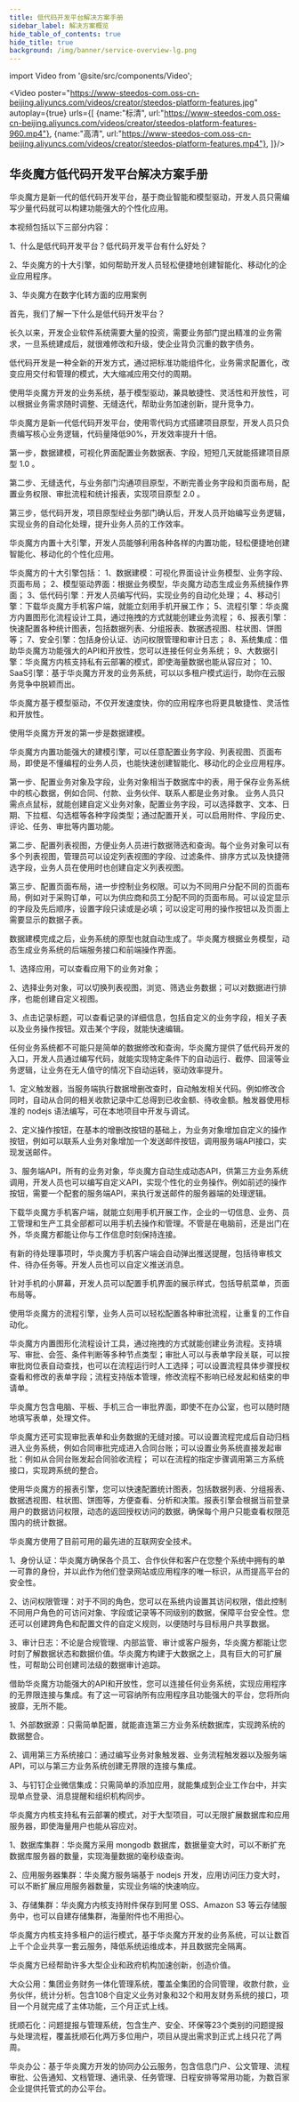 ```yaml
---
title: 低代码开发平台解决方案手册
sidebar_label: 解决方案概览
hide_table_of_contents: true
hide_title: true
background: /img/banner/service-overview-lg.png
---
```


import Video from '@site/src/components/Video';

<Video 
    poster="https://www-steedos-com.oss-cn-beijing.aliyuncs.com/videos/creator/steedos-platform-features.jpg"
    autoplay={true}
    urls={[
        {name:"标清", url:"https://www-steedos-com.oss-cn-beijing.aliyuncs.com/videos/creator/steedos-platform-features-960.mp4"},
        {name:"高清", url:"https://www-steedos-com.oss-cn-beijing.aliyuncs.com/videos/creator/steedos-platform-features.mp4"},
    ]}/>

<!-- 
<a class="bg-blue-700 text-white px-5 py-3 font-semibold rounded hover:bg-blue-800 hover:text-white ml-3" href="
https://www-steedos-com.oss-cn-beijing.aliyuncs.com/videos/creator/steedos-platform-features.mp4" target="_blank">
下载视频
</a>

<a class="bg-blue-700 text-white px-5 py-3 font-semibold rounded hover:bg-blue-800 hover:text-white ml-3" href="
https://www-steedos-com.oss-cn-beijing.aliyuncs.com/docs/%E5%8D%8E%E7%82%8E%E9%AD%94%E6%96%B9%E8%A7%A3%E5%86%B3%E6%96%B9%E6%A1%88%E6%89%8B%E5%86%8C.pdf" target="_blank">
下载演示文档
</a> -->

## 华炎魔方低代码开发平台解决方案手册

华炎魔方是新一代的低代码开发平台，基于商业智能和模型驱动，开发人员只需编写少量代码就可以构建功能强大的个性化应用。

<p></p>

本视频包括以下三部分内容：

1、什么是低代码开发平台？低代码开发平台有什么好处？

2、华炎魔方的十大引擎，如何帮助开发人员轻松便捷地创建智能化、移动化的企业应用程序。

3、华炎魔方在数字化转方面的应用案例

首先，我们了解一下什么是低代码开发平台？

长久以来，开发企业软件系统需要大量的投资，需要业务部门提出精准的业务需求，一旦系统建成后，就很难修改和升级，使企业背负沉重的数字债务。

低代码开发是一种全新的开发方式，通过把标准功能组件化，业务需求配置化，改变应用交付和管理的模式，大大缩减应用交付的周期。

使用华炎魔方开发的业务系统，基于模型驱动，兼具敏捷性、灵活性和开放性，可以根据业务需求随时调整、无缝迭代，帮助业务加速创新，提升竞争力。

华炎魔方是新一代低代码开发平台，使用零代码方式搭建项目原型，开发人员只负责编写核心业务逻辑，代码量降低90%，开发效率提升十倍。

第一步，数据建模，可视化界面配置业务数据表、字段，短短几天就能搭建项目原型 1.0 。

第二步、无缝迭代，与业务部门沟通项目原型，不断完善业务字段和页面布局，配置业务权限、审批流程和统计报表，实现项目原型 2.0 。

第三步，低代码开发，项目原型经业务部门确认后，开发人员开始编写业务逻辑，实现业务的自动化处理，提升业务人员的工作效率。

华炎魔方内置十大引擎，开发人员能够利用各种各样的内置功能，轻松便捷地创建智能化、移动化的个性化应用。

华炎魔方的十大引擎包括：
1、数据建模：可视化界面设计业务模型、业务字段、页面布局；
2、模型驱动界面：根据业务模型，华炎魔方动态生成业务系统操作界面；
3、低代码引擎：开发人员编写代码，实现业务的自动化处理；
4、移动引擎：下载华炎魔方手机客户端，就能立刻用手机开展工作；
5、流程引擎：华炎魔方内置图形化流程设计工具，通过拖拽的方式就能创建业务流程；
6、报表引擎：快速配置各种统计图表，包括数据列表、分组报表、数据透视图、柱状图、饼图等；
7、安全引擎：包括身份认证、访问权限管理和审计日志；
8、系统集成：借助华炎魔方功能强大的API和开放性，您可以连接任何业务系统；
9、大数据引擎：华炎魔方内核支持私有云部署的模式，即使海量数据也能从容应对；
10、SaaS引擎：基于华炎魔方开发的业务系统，可以以多租户模式运行，助你在云服务竞争中脱颖而出。

华炎魔方基于模型驱动，不仅开发速度快，你的应用程序也将更具敏捷性、灵活性和开放性。

使用华炎魔方开发的第一步是数据建模。

华炎魔方内置功能强大的建模引擎，可以任意配置业务字段、列表视图、页面布局，即使是不懂编程的业务人员，也能快速创建智能化、移动化的企业应用程序。

第一步、配置业务对象及字段，业务对象相当于数据库中的表，用于保存业务系统中的核心数据，例如合同、付款、业务伙伴、联系人都是业务对象。 业务人员只需点点鼠标，就能创建自定义业务对象，配置业务字段，可以选择数字、文本、日期、下拉框、勾选框等各种字段类型；通过配置开关，可以启用附件、字段历史、评论、任务、审批等内置功能。

第二步、配置列表视图，方便业务人员进行数据筛选和查询。每个业务对象可以有多个列表视图，管理员可以设定列表视图的字段、过滤条件、排序方式以及快捷筛选字段，业务人员在使用时也创建自定义列表视图。

第三步、配置页面布局，进一步控制业务权限。可以为不同用户分配不同的页面布局，例如对于采购订单，可以为供应商和员工分配不同的页面布局。可以设定显示的字段及先后顺序，设置字段只读或是必填；可以设定可用的操作按钮以及页面上需要显示的数据子表。

数据建模完成之后，业务系统的原型也就自动生成了。华炎魔方根据业务模型，动态生成业务系统的后端服务接口和前端操作界面。

1、选择应用，可以查看应用下的业务对象；

2、选择业务对象，可以切换列表视图，浏览、筛选业务数据；可以对数据进行排序，也能创建自定义视图。

3、点击记录标题，可以查看记录的详细信息，包括自定义的业务字段，相关子表以及业务操作按钮。双击某个字段，就能快速编辑。

任何业务系统都不可能只是简单的数据修改和查询，华炎魔方提供了低代码开发的入口，开发人员通过编写代码，就能实现特定条件下的自动运行、截停、回滚等业务逻辑，让业务在无人值守的情况下自动运转，驱动效率提升。

1、定义触发器，当服务端执行数据增删改查时，自动触发相关代码。例如修改合同时，自动从合同的相关收款记录中汇总得到已收金额、待收金额。触发器使用标准的 nodejs 语法编写，可在本地项目中开发与调试。

2、定义操作按钮，在基本的增删改按钮的基础上，为业务对象增加自定义的操作按钮，例如可以联系人业务对象增加一个发送邮件按钮，调用服务端API接口，实现发送邮件。

3、服务端API，所有的业务对象，华炎魔方自动生成动态API，供第三方业务系统调用，开发人员也可以编写自定义API，实现个性化的业务操作。例如前述的操作按钮，需要一个配套的服务端API，来执行发送邮件的服务器端的处理逻辑。


下载华炎魔方手机客户端，就能立刻用手机开展工作，企业的一切信息、业务、员工管理和生产工具全部都可以用手机去操作和管理。不管是在电脑前，还是出门在外，华炎魔方都能让你与工作信息时刻保持连接。

有新的待处理事项时，华炎魔方手机客户端会自动弹出推送提醒，包括待审核文件、待办任务等。开发人员也可以自定义推送消息。

针对手机的小屏幕，开发人员可以配置手机界面的展示样式，包括导航菜单，页面布局等。

使用华炎魔方的流程引擎，业务人员可以轻松配置各种审批流程，让重复的工作自动化。

华炎魔方内置图形化流程设计工具，通过拖拽的方式就能创建业务流程。支持填写、审批、会签、条件判断等多种节点类型；审批人可以与表单字段关联，可以按审批岗位表自动查找，也可以在流程运行时人工选择；可以设置流程具体步骤授权查看和修改的表单字段；流程支持版本管理，修改流程不影响已经发起和结束的申请单。

华炎魔方包含电脑、平板、手机三合一审批界面，即使不在办公室，也可以随时随地填写表单，处理文件。

华炎魔方还可实现审批表单和业务数据的无缝对接。可以设置流程完成后自动归档进入业务系统，例如合同审批完成进入合同台账；可以设置业务系统直接发起审批：例如从合同台账发起合同验收流程；
可以在流程的指定步骤调用第三方系统接口，实现跨系统的整合。

使用华炎魔方的报表引擎，您可以快速配置统计图表，包括数据列表、分组报表、数据透视图、柱状图、饼图等，方便查看、分析和决策。报表引擎会根据当前登录用户的数据访问权限，动态的返回授权访问的数据，确保每个用户只能查看权限范围内的统计数据。

华炎魔方使用了目前可用的最先进的互联网安全技术。

1、身份认证：华炎魔方确保各个员工、合作伙伴和客户在您整个系统中拥有的单一可靠的身份，并以此作为他们登录网站或应用程序的唯一标识，从而提高平台的安全性。

2、访问权限管理：对于不同的角色，您可以在系统内设置其访问权限，借此控制不同用户角色的可访问对象、字段或记录等不同级别的数据，保障平台安全性。您还可以创建跨角色和配置文件的自定义规则，以便随时与目标用户共享数据。

3、审计日志：不论是合规管理、内部监管、审计或客户服务，华炎魔方都能让您时刻了解数据状态和数据价值。华炎魔方构建于大数据之上，具有巨大的可扩展性，可帮助公司创建司法级的数据审计追踪。

借助华炎魔方功能强大的API和开放性，您可以连接任何业务系统，实现应用程序的无界限连接与集成。有了这一可容纳所有应用程序且功能强大的平台，您将所向披靡，无所不能。

1、外部数据源：只需简单配置，就能直连第三方业务系统数据库，实现跨系统的数据整合。

2、调用第三方系统接口：通过编写业务对象触发器、业务流程触发器以及服务端API，可以与第三方业务系统创建无界限的连接与集成。

3、与钉钉企业微信集成：只需简单的添加应用，就能集成到企业工作台中，并实现单点登录、消息提醒和组织机构同步。

华炎魔方内核支持私有云部署的模式，对于大型项目，可以无限扩展数据库和应用服务器，即使海量用户也能从容应对。

1、数据库集群：华炎魔方采用 mongodb 数据库，数据量变大时，可以不断扩充数据库服务器的数量，实现海量数据的毫秒级查询。

2、应用服务器集群：华炎魔方服务端基于 nodejs 开发，应用访问压力变大时，可以不断扩展应用服务器数量，实现业务端的快速响应。

3、存储集群：华炎魔方内核支持附件保存到阿里 OSS、Amazon S3 等云存储服务中，也可以自建存储集群，海量附件也不用担心。

华炎魔方内核支持多租户的运行模式，基于华炎魔方开发的业务系统，可以让数百上千个企业共享一套云服务，降低系统运维成本，并且数据完全隔离。

华炎魔方已经帮助许多大型企业和政府机构加速创新，创造价值。

大众公用：集团业务财务一体化管理系统，覆盖全集团的合同管理，收款付款，业务伙伴，统计分析。包含108个自定义业务对象和32个和用友财务系统的接口，项目一个月就完成了主体功能，三个月正式上线。

抚顺石化：问题提报与管理系统，包含生产、安全、环保等23个类别的问题提报与处理流程，覆盖抚顺石化两万多位用户，项目从提出需求到正式上线只花了两周。

华炎办公：基于华炎魔方开发的协同办公云服务，包含信息门户、公文管理、流程审批、公告通知、文档管理、通讯录、任务管理、日程安排等常用功能，为数百家企业提供托管式的办公平台。